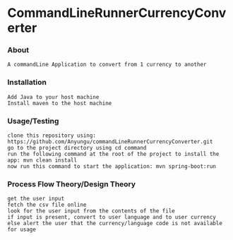 # CommandLineRunnerCurrencyConverter

### About
    A commandLine Application to convert from 1 currency to another
    
### Installation
    Add Java to your host machine
    Install maven to the host machine
    
### Usage/Testing
    clone this repository using: https://github.com/Anyungu/commandLineRunnerCurrencyConverter.git
    go to the project directory using cd command
    run the following command at the root of the project to install the app: mvn clean install
    now run this command to start the application: mvn spring-boot:run

### Process Flow Theory/Design Theory
    get the user input
    fetch the csv file online
    look for the user input from the contents of the file
    if input is present, convert to user language and to user currency
    else alert the user that the currency/language code is not available for usage
